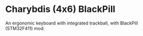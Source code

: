 # Charybdis (4x6) BlackPill

An ergonomic keyboard with integrated trackball, with BlackPill (STM32F411) mod.
